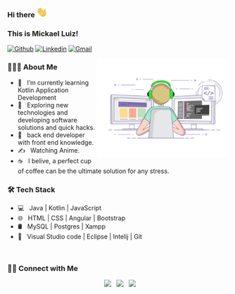 ### Hi there <img src="https://github.com/Mickael843/Mickael843/blob/main/Hi.gif" width="25">
### This is Mickael Luiz!

[![Github](https://img.shields.io/badge/-Github-000?style=flat&logo=Github&logoColor=white)](https://github.com/Mickael843)
[![Linkedin](https://img.shields.io/badge/-LinkedIn-blue?style=flat&logo=Linkedin&logoColor=white)](https://www.linkedin.com/in/mickael-luiz/)
[![Gmail](https://img.shields.io/badge/-Gmail-c14438?style=flat&logo=Gmail&logoColor=white)](mailto:mickaelluiz843@gmail.com)

<img align="right" alt="GIF" src="https://github.com/Mickael843/Mickael843/blob/main/gif3.gif" width="300"/>

<h3> 👨🏻‍💻 About Me </h3>

- 🔭 &nbsp; I’m currently learning Kotlin Application Development
- 🤔 &nbsp; Exploring new technologies and developing software solutions and quick hacks.
- 💼 &nbsp; back end developer with front end knowledge.
- ✍️ &nbsp; Watching Anime.
- ☕ &nbsp; I belive, a perfect cup of coffee can be the ultimate solution for any stress. 

<h3>🛠 Tech Stack</h3>

- 💻 &nbsp; Java | Kotlin | JavaScript
- 🌐 &nbsp; HTML | CSS | Angular | Bootstrap 
- 🛢 &nbsp; MySQL | Postgres | Xampp
- 🔧 &nbsp; Visual Studio code | Eclipse | Intelij | Git

<br>

<h3> 🤝🏻 Connect with Me </h3>

<p align="center"> 
&nbsp; <a href="https://www.instagram.com/mickaelluizdev/" target="_blank" rel="noopener noreferrer"><img src="https://img.icons8.com/plasticine/100/000000/instagram-new.png" width="50" /></a>  
&nbsp; <a href="https://www.linkedin.com/in/mickael-luiz/" target="_blank" rel="noopener noreferrer"><img src="https://img.icons8.com/plasticine/100/000000/linkedin.png" width="50" /></a>
&nbsp; <a href="mailto:mickaelluiz843@gmail.com target="_blank" rel="noopener noreferrer"><img src="https://img.icons8.com/plasticine/100/000000/gmail.png"  width="50" /></a>
</p>
